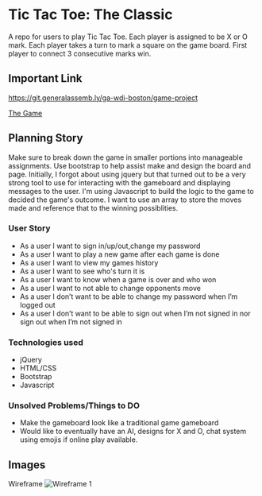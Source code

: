# Tic Tac Toe: The Classic

A repo for users to play Tic Tac Toe.
Each player is assigned to be X or O mark.
Each player takes a turn to mark a square on the game board.
First player to connect 3 consecutive marks win.

## Important Link
https://git.generalassemb.ly/ga-wdi-boston/game-project

[The Game](https://only1nglen.github.io/tic-tac-toe-client/)

## Planning Story
  Make sure to break down the game in smaller portions into manageable assignments. Use bootstrap to help assist make and design the board and page. Initially, I forgot about using jquery but that turned out to be a very strong tool to use for interacting with the gameboard and displaying messages to the user. I'm using Javascript to build the logic to the game to decided the game's outcome. I want to use an array to store the moves made and reference that to the winning possiblities.

### User Story

-   As a user I want to sign in/up/out,change my password
-   As a user I want to play a new game after each game is done
-   As a user I want to view my games history
-   As a user I want to see who's turn it is
-   As a user I want to know when a game is over and who won
-   As a user I want to not able to change opponents move
-   As a user I don’t want to be able to change my password when I’m logged out
-   As a user I don’t want to be able to sign out when I’m not signed in nor sign out when I’m not signed in

### Technologies used

-   jQuery
-   HTML/CSS
-   Bootstrap
-   Javascript

### Unsolved Problems/Things to DO

-   Make the gameboard look like a traditional game gameboard
-   Would like to eventually have an AI, designs for X and O, chat system using emojis if online play available.

## Images
Wireframe
![Wireframe 1](https://i.imgur.com/b4l8IKg.png)
